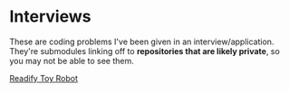 # Interviews

These are coding problems I've been given in an interview/application. They're submodules linking off to **repositories that are likely private**, so you may not be able to see them.

[Readify Toy Robot](https://github.com/nchlswhttkr/readify-toy-robot)
